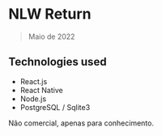 # NLW Return

> Maio de 2022

## Technologies used
* React.js
* React Native
* Node.js
* PostgreSQL / Sqlite3


Não comercial, apenas para conhecimento.